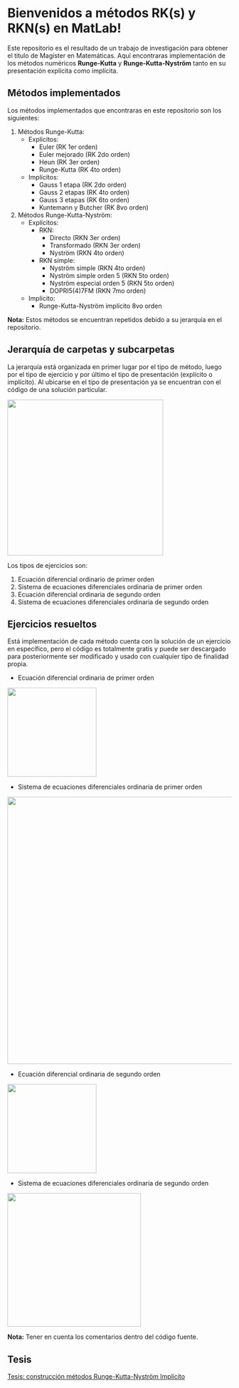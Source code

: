 # Bienvenidos a métodos RK(s) y RKN(s) en MatLab!

Este repositorio es el resultado de un trabajo de investigación para obtener el titulo de Magíster en Matemáticas. Aquí encontraras implementación de los métodos numéricos  **Runge-Kutta** y  **Runge-Kutta-Nyström** tanto en su presentación explícita como implícita.

## Métodos implementados

Los métodos implementados que encontraras en este repositorio son los siguientes:

 1. Métodos Runge-Kutta:
	 - Explícitos:
		 - Euler (RK 1er orden)
		 - Euler mejorado (RK 2do orden)
		 - Heun (RK 3er orden)
		 - Runge-Kutta (RK 4to orden)
	- Implícitos:
		- Gauss 1 etapa (RK 2do orden)
		- Gauss 2 etapas (RK 4to orden)
		- Gauss 3 etapas (RK 6to orden)
		- Kuntemann y Butcher (RK 8vo orden)
 2. Métodos Runge-Kutta-Nyström:
	 - Explícitos:
		 - RKN:
			- Directo (RKN 3er orden)
			- Transformado (RKN 3er orden)
			- Nyström (RKN 4to orden)
		 - RKN simple:
			 - Nyström simple (RKN 4to orden)
			 - Nyström simple orden 5 (RKN 5to orden)
			 - Nyström especial orden 5 (RKN 5to orden)
			 - DOPRI5(4)7FM (RKN 7mo orden)
	 - Implícito:
		 - Runge-Kutta-Nyström implícito 8vo orden

**Nota:** Estos métodos se encuentran repetidos debido a su jerarquía en el repositorio.

## Jerarquía de carpetas y subcarpetas

La jerarquía está organizada en primer lugar por el tipo de método, luego por el tipo de ejercicio y por último el tipo de presentación (explícito o implícito). Al ubicarse en el tipo de presentación ya se encuentran con el código de una solución particular.

<img src="https://iili.io/dFulbS.png" width="350">

Los tipos de ejercicios son:

 1. Ecuación diferencial ordinario de primer orden
 2. Sistema de ecuaciones diferenciales ordinaria de primer orden
 3. Ecuación diferencial ordinaria de segundo orden
 4. Sistema de ecuaciones diferenciales ordinaria de segundo orden

## Ejercicios resueltos

Está implementación de cada método cuenta con la solución de un ejercicio en específico, pero el código es totalmente gratis y puede ser descargado para posteriormente ser modificado y usado con cualquier tipo de finalidad propia.

 - Ecuación diferencial ordinaria de primer orden

<img src="https://iili.io/dFuYJ4.png" width="200">

 - Sistema de ecuaciones diferenciales ordinaria de primer orden

<img src="https://iili.io/dFua5l.png" width="600">

- Ecuación diferencial ordinaria de segundo orden

<img src="https://iili.io/dFuR0G.png" width="200">

 - Sistema de ecuaciones diferenciales ordinaria de segundo orden

<img src="https://iili.io/dFuAfs.png" width="300">

**Nota:** Tener en cuenta los comentarios dentro del código fuente.

## Tesis

<a href='https://www.docdroid.net/GU2TiZh/tesis-pdf' target='_blank'>Tesis: construcción métodos Runge-Kutta-Nyström Implícito</a>
